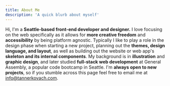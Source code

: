 ```yaml
---
title: About Me
description: 'A quick blurb about myself'
---
```


Hi, I'm a **Seattle-based front-end developer and
designer.** I love focusing on the web specifically as it
allows for **more creative freedom** and **accessibility** by
being platform agnostic. Typically I like to play a role
in the design phase when starting a new project,
planning out the **themes, design language, and layout**, as
well as building out the website or web app's **skeleton
and its internal components**. My background is in **illustration** and
**graphic design**, and later
studied **full-stack web development** at General Assembly,
a popular code bootcamp in Seattle. I'm **always open to
new projects**, so if you stumble across this page feel
free to email me at <span class="hover:underline text-purple-700"><info@tannerkovach.com><span>.
